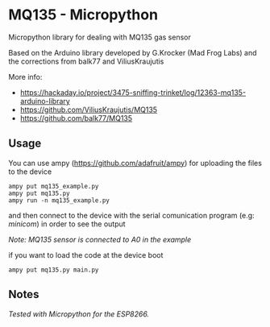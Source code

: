 # MQ135 - Micropython
Micropython library for dealing with MQ135 gas sensor

Based on the Arduino library developed by G.Krocker (Mad Frog Labs) and the corrections from balk77 and ViliusKraujutis
  
More info:
  * https://hackaday.io/project/3475-sniffing-trinket/log/12363-mq135-arduino-library
  * https://github.com/ViliusKraujutis/MQ135
  * https://github.com/balk77/MQ135

## Usage
You can use ampy (https://github.com/adafruit/ampy) for uploading the files to the device

```
ampy put mq135_example.py
ampy put mq135.py
ampy run -n mq135_example.py
```
and then connect to the device with the serial comunication program (e.g: *minicom*) in order to see the output

*Note: MQ135 sensor is connected to A0 in the example*

if you want to load the code at the device boot
```
ampy put mq135.py main.py
```
## Notes
*Tested with Micropython for the ESP8266.*
